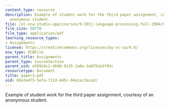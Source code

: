 ```yaml
---
content_type: resource
description: Example of student work for the third paper assignment, courtesy of an
  anonymous student.
file: /ol-ocw-studio-app/courses/9-591j-language-processing-fall-2004/60a3e4755efa712d445c04e1ac3aca2c_paper3.pdf
file_size: 58778
file_type: application/pdf
learning_resource_types:
- Assignments
license: https://creativecommons.org/licenses/by-nc-sa/4.0/
ocw_type: OCWFile
parent_title: Assignments
parent_type: CourseSection
parent_uid: e56924c2-4b98-0135-1a8a-3a075da2f03c
resourcetype: Document
title: paper3.pdf
uid: 60a3e475-5efa-712d-445c-04e1ac3aca2c
---
```

Example of student work for the third paper assignment, courtesy of an anonymous student.